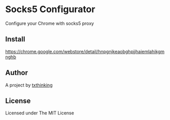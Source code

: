 # Socks5 Configurator

Configure your Chrome with socks5 proxy

## Install

https://chrome.google.com/webstore/detail/hnpgnjkeaobghpjjhaiemlahikgmnghb

## Author

A project by [txthinking](https://www.txthinking.com)

## License

Licensed under The MIT License
